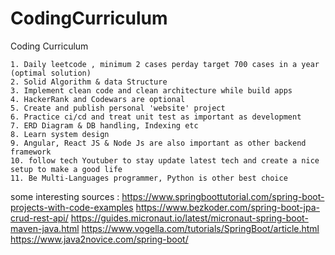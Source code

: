 # CodingCurriculum
Coding Curriculum


	1. Daily leetcode , minimum 2 cases perday target 700 cases in a year (optimal solution)
	2. Solid Algorithm & data Structure
	3. Implement clean code and clean architecture while build apps
	4. HackerRank and Codewars are optional
	5. Create and publish personal 'website' project
	6. Practice ci/cd and treat unit test as important as development
	7. ERD Diagram & DB handling, Indexing etc
	8. Learn system design
	9. Angular, React JS & Node Js are also important as other backend framework
  	10. follow tech Youtuber to stay update latest tech and create a nice setup to make a good life
   	11. Be Multi-Languages programmer, Python is other best choice

some interesting sources :
https://www.springboottutorial.com/spring-boot-projects-with-code-examples
https://www.bezkoder.com/spring-boot-jpa-crud-rest-api/
https://guides.micronaut.io/latest/micronaut-spring-boot-maven-java.html
https://www.vogella.com/tutorials/SpringBoot/article.html
https://www.java2novice.com/spring-boot/
 









